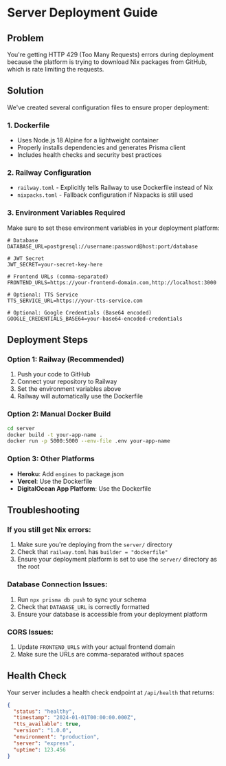 # Server Deployment Guide

## Problem
You're getting HTTP 429 (Too Many Requests) errors during deployment because the platform is trying to download Nix packages from GitHub, which is rate limiting the requests.

## Solution
We've created several configuration files to ensure proper deployment:

### 1. Dockerfile
- Uses Node.js 18 Alpine for a lightweight container
- Properly installs dependencies and generates Prisma client
- Includes health checks and security best practices

### 2. Railway Configuration
- `railway.toml` - Explicitly tells Railway to use Dockerfile instead of Nix
- `nixpacks.toml` - Fallback configuration if Nixpacks is still used

### 3. Environment Variables Required
Make sure to set these environment variables in your deployment platform:

```env
# Database
DATABASE_URL=postgresql://username:password@host:port/database

# JWT Secret
JWT_SECRET=your-secret-key-here

# Frontend URLs (comma-separated)
FRONTEND_URLS=https://your-frontend-domain.com,http://localhost:3000

# Optional: TTS Service
TTS_SERVICE_URL=https://your-tts-service.com

# Optional: Google Credentials (Base64 encoded)
GOOGLE_CREDENTIALS_BASE64=your-base64-encoded-credentials
```

## Deployment Steps

### Option 1: Railway (Recommended)
1. Push your code to GitHub
2. Connect your repository to Railway
3. Set the environment variables above
4. Railway will automatically use the Dockerfile

### Option 2: Manual Docker Build
```bash
cd server
docker build -t your-app-name .
docker run -p 5000:5000 --env-file .env your-app-name
```

### Option 3: Other Platforms
- **Heroku**: Add `engines` to package.json
- **Vercel**: Use the Dockerfile
- **DigitalOcean App Platform**: Use the Dockerfile

## Troubleshooting

### If you still get Nix errors:
1. Make sure you're deploying from the `server/` directory
2. Check that `railway.toml` has `builder = "dockerfile"`
3. Ensure your deployment platform is set to use the `server/` directory as the root

### Database Connection Issues:
1. Run `npx prisma db push` to sync your schema
2. Check that `DATABASE_URL` is correctly formatted
3. Ensure your database is accessible from your deployment platform

### CORS Issues:
1. Update `FRONTEND_URLS` with your actual frontend domain
2. Make sure the URLs are comma-separated without spaces

## Health Check
Your server includes a health check endpoint at `/api/health` that returns:
```json
{
  "status": "healthy",
  "timestamp": "2024-01-01T00:00:00.000Z",
  "tts_available": true,
  "version": "1.0.0",
  "environment": "production",
  "server": "express",
  "uptime": 123.456
}
``` 